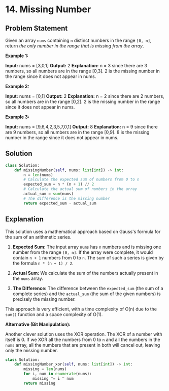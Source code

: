 
# 14. Missing Number

## Problem Statement

Given an array `nums` containing `n` distinct numbers in the range `[0, n]`, return *the only number in the range that is missing from the array*.

**Example 1:**

**Input:** nums = [3,0,1]
**Output:** 2
**Explanation:** n = 3 since there are 3 numbers, so all numbers are in the range [0,3]. 2 is the missing number in the range since it does not appear in nums.

**Example 2:**

**Input:** nums = [0,1]
**Output:** 2
**Explanation:** n = 2 since there are 2 numbers, so all numbers are in the range [0,2]. 2 is the missing number in the range since it does not appear in nums.

**Example 3:**

**Input:** nums = [9,6,4,2,3,5,7,0,1]
**Output:** 8
**Explanation:** n = 9 since there are 9 numbers, so all numbers are in the range [0,9]. 8 is the missing number in the range since it does not appear in nums.

## Solution

```python
class Solution:
    def missingNumber(self, nums: list[int]) -> int:
        n = len(nums)
        # Calculate the expected sum of numbers from 0 to n
        expected_sum = n * (n + 1) // 2
        # Calculate the actual sum of numbers in the array
        actual_sum = sum(nums)
        # The difference is the missing number
        return expected_sum - actual_sum
```

## Explanation

This solution uses a mathematical approach based on Gauss's formula for the sum of an arithmetic series.

1.  **Expected Sum:** The input array `nums` has `n` numbers and is missing one number from the range `[0, n]`. If the array were complete, it would contain `n + 1` numbers from 0 to `n`. The sum of such a series is given by the formula `n * (n + 1) / 2`.

2.  **Actual Sum:** We calculate the sum of the numbers actually present in the `nums` array.

3.  **The Difference:** The difference between the `expected_sum` (the sum of a complete series) and the `actual_sum` (the sum of the given numbers) is precisely the missing number.

This approach is very efficient, with a time complexity of O(n) due to the `sum()` function and a space complexity of O(1).

**Alternative (Bit Manipulation):**

Another clever solution uses the XOR operation. The XOR of a number with itself is 0. If we XOR all the numbers from 0 to `n` and all the numbers in the `nums` array, all the numbers that are present in both will cancel out, leaving only the missing number.

```python
class Solution:
    def missingNumber_xor(self, nums: list[int]) -> int:
        missing = len(nums)
        for i, num in enumerate(nums):
            missing ^= i ^ num
        return missing
```
